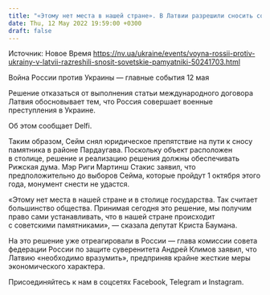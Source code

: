 ```yaml
---
title: "«Этому нет места в нашей стране». В Латвии разрешили сносить советские памятники"
date: Thu, 12 May 2022 19:59:00 +0300
draft: false
---
```

Источник: Новое Время https://nv.ua/ukraine/events/voyna-rossii-protiv-ukrainy-v-latvii-razreshili-snosit-sovetskie-pamyatniki-50241703.html


Война России против Украины — главные события 12 мая

 Решение отказаться от выполнения статьи международного договора Латвия обосновывает тем, что Россия совершает военные преступления в Украине.

Об этом сообщает Delfi.

Таким образом, Сейм снял юридическое препятствие на пути к сносу памятника в районе Пардаугава. Поскольку объект расположен в столице, решение и реализацию решения должны обеспечивать Рижская дума. Мэр Риги Мартинш Стакис заявил, что предположительно до выборов Сейма, которые пройдут 1 октября этого года, монумент снести не удастся.

«Этому нет места в нашей стране и в столице государства. Так считает большинство общества. Принимая сегодня это решение, мы получим право сами устанавливать, что в нашей стране происходит с советскими памятниками», — сказала депутат Криста Баумана.

На это решение уже отреагировали в России — глава комиссии совета федерации России по защите суверенитета Андрей Климов заявил, что Латвию «необходимо вразумить», предприняв крайне жесткие меры экономического характера.

Присоединяйтесь к нам в соцсетях Facebook, Telegram и Instagram.
